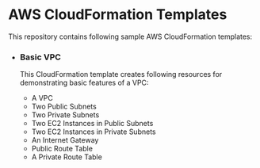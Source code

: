 # AWS CloudFormation Templates

This repository contains following sample AWS CloudFormation templates:

- ### Basic VPC
 
  This CloudFormation template creates following resources for demonstrating basic features of a VPC:

  - A VPC
  - Two Public Subnets
  - Two Private Subnets
  - Two EC2 Instances in Public Subnets
  - Two EC2 Instances in Private Subnets
  - An Internet Gateway
  - Public Route Table
  - A Private Route Table
